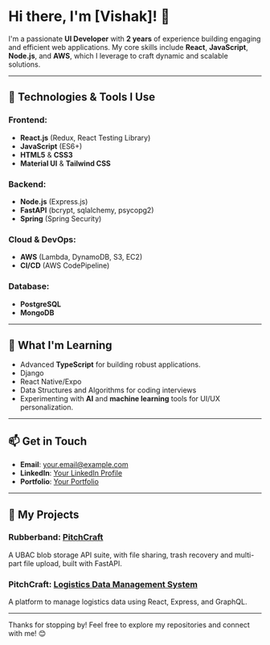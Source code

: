 # Hi there, I'm [Vishak]! 👋

I'm a passionate **UI Developer** with **2 years** of experience building engaging and efficient web applications.
My core skills include **React**, **JavaScript**, **Node.js**, and **AWS**, which I leverage to craft dynamic and scalable solutions.

---

## 🔧 **Technologies & Tools I Use**

### Frontend:
- **React.js** (Redux, React Testing Library)
- **JavaScript** (ES6+)
- **HTML5** & **CSS3**
- **Material UI** & **Tailwind CSS**

### Backend:
- **Node.js** (Express.js)
- **FastAPI** (bcrypt, sqlalchemy, psycopg2)
- **Spring** (Spring Security)
  
### Cloud & DevOps:
- **AWS** (Lambda, DynamoDB, S3, EC2)
- **CI/CD** (AWS CodePipeline)

### Database:
- **PostgreSQL**
- **MongoDB**

---

## 🌱 **What I'm Learning**
- Advanced **TypeScript** for building robust applications.
- Django
- React Native/Expo
- Data Structures and Algorithms for coding interviews
- Experimenting with **AI** and **machine learning** tools for UI/UX personalization.

---

## 📫 **Get in Touch**
- **Email**: [your.email@example.com](mailto:vishakhavel@gmail.com)
- **LinkedIn**: [Your LinkedIn Profile](https://www.linkedin.com/in/vishakhavel)
- **Portfolio**: [Your Portfolio](https://portfolio.vishakhavel.com/)

---

## 🚀 **My Projects**

### **Rubberband**: [PitchCraft](https://github.com/vishakhavel/rubberband)  
A UBAC blob storage API suite, with file sharing, trash recovery and multi-part file upload, built with FastAPI.

### **PitchCraft**: [Logistics Data Management System](https://github.com/vishakhavel/pitchcraft)  
A platform to manage logistics data using React, Express, and GraphQL.

---

Thanks for stopping by! Feel free to explore my repositories and connect with me! 😊
